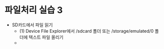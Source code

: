 # 파일처리 실습 3 

- SD카드에서 파일 읽기 
  - (1) Device File Explorer에서 /sdcard 폴더 또는 /storage/emulated/0 폴더에 텍스트 파일 올리기 
  - 
